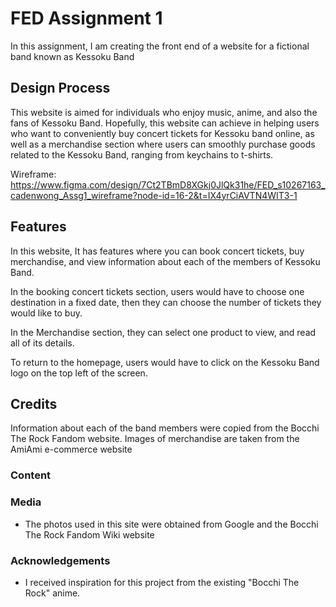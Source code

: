 # FED Assignment 1
In this assignment, I am creating the front end of a website for a fictional band known as Kessoku Band
 
## Design Process
 
This website is aimed for individuals who enjoy music, anime, and also the fans of Kessoku Band. Hopefully, this website can achieve in helping users who want to conveniently buy concert tickets for Kessoku band online, as well as a merchandise section where users can smoothly purchase goods related to the Kessoku Band, ranging from keychains to t-shirts.

Wireframe: https://www.figma.com/design/7Ct2TBmD8XGkj0JlQk31he/FED_s10267163_cadenwong_Assg1_wireframe?node-id=16-2&t=IX4yrCiAVTN4WIT3-1


## Features
In this website, It has features where you can book concert tickets, buy merchandise, and view information about each of the members of Kessoku Band.

In the booking concert tickets section, users would have to choose one destination in a fixed date, then they can choose the number of tickets they would like to buy.
 
In the Merchandise section, they can select one product to view, and read all of its details.

To return to the homepage, users would have to click on the Kessoku Band logo on the top left of the screen.
## Credits
Information about each of the band members were copied from the Bocchi The Rock Fandom website. Images of merchandise are taken from the AmiAmi e-commerce website
### Content

### Media
- The photos used in this site were obtained from Google and the Bocchi The Rock Fandom Wiki website
### Acknowledgements
- I received inspiration for this project from the existing "Bocchi The Rock" anime.